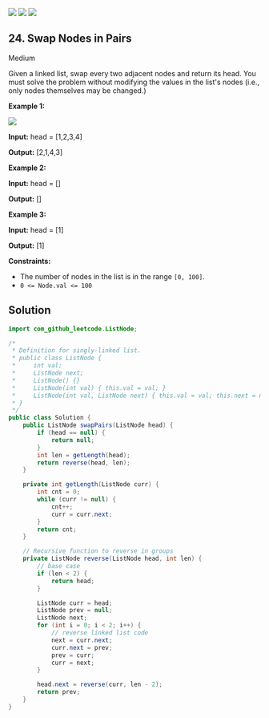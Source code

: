 [![](https://img.shields.io/github/stars/javadev/LeetCode-in-Java?label=Stars&style=flat-square)](https://github.com/javadev/LeetCode-in-Java)
[![](https://img.shields.io/github/forks/javadev/LeetCode-in-Java?label=Fork%20me%20on%20GitHub%20&style=flat-square)](https://github.com/javadev/LeetCode-in-Java/fork)
[![](https://img.shields.io/badge/-LeetCode%20in%20Kotlin-blue?style=flat-square)](https://github.com/javadev/LeetCode-in-Kotlin)

## 24\. Swap Nodes in Pairs

Medium

Given a linked list, swap every two adjacent nodes and return its head. You must solve the problem without modifying the values in the list's nodes (i.e., only nodes themselves may be changed.)

**Example 1:**

![](https://assets.leetcode.com/uploads/2020/10/03/swap_ex1.jpg)

**Input:** head = [1,2,3,4]

**Output:** [2,1,4,3] 

**Example 2:**

**Input:** head = []

**Output:** [] 

**Example 3:**

**Input:** head = [1]

**Output:** [1] 

**Constraints:**

*   The number of nodes in the list is in the range `[0, 100]`.
*   `0 <= Node.val <= 100`

## Solution

```java
import com_github_leetcode.ListNode;

/*
 * Definition for singly-linked list.
 * public class ListNode {
 *     int val;
 *     ListNode next;
 *     ListNode() {}
 *     ListNode(int val) { this.val = val; }
 *     ListNode(int val, ListNode next) { this.val = val; this.next = next; }
 * }
 */
public class Solution {
    public ListNode swapPairs(ListNode head) {
        if (head == null) {
            return null;
        }
        int len = getLength(head);
        return reverse(head, len);
    }

    private int getLength(ListNode curr) {
        int cnt = 0;
        while (curr != null) {
            cnt++;
            curr = curr.next;
        }
        return cnt;
    }

    // Recursive function to reverse in groups
    private ListNode reverse(ListNode head, int len) {
        // base case
        if (len < 2) {
            return head;
        }

        ListNode curr = head;
        ListNode prev = null;
        ListNode next;
        for (int i = 0; i < 2; i++) {
            // reverse linked list code
            next = curr.next;
            curr.next = prev;
            prev = curr;
            curr = next;
        }

        head.next = reverse(curr, len - 2);
        return prev;
    }
}
```